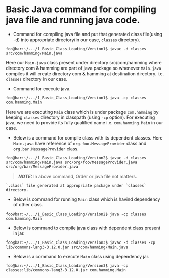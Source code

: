 Basic Java command for compiling java file and running java code.
=============
- Command for compiling java file and put that generated class file(using -d) into appropriate directory(in our case, `classes` directory).
```console
foo@bar:~/.../1_Basic_Class_Loading/Version1$ javac -d classes src/com/hamming/Main.java
```
Here our `Main.java` class present under directory src/com/hamming where directory com & hamming are part of java package so whenever `Main.java` compiles it will create directory com & hamming at destination directory. i.e. `classes` directory in our case. 

- Command for execute java.
```console
foo@bar:~/.../1_Basic_Class_Loading/Version1$ java -cp classes com.hamming.Main
```
Here we are executing `Main` class which is under package `com.hamming` by keeping `classes` directory in classpath (using `-cp` option).
For executing java, we need to provide its fully qualified name i.e. `com.hamming.Main` in our case.

- Below is a command for compile class with its dependent classes. Here `Main.java` have reference of `org.foo.MessageProvider` class and `org.bar.MessageProvider` class.
```console
foo@bar:~/.../1_Basic_Class_Loading/Version2$ javac -d classes src/com/hamming/Main.java src/org/foo/MessageProvider.java src/org/bar/MessageProvider.java
```
> **_NOTE:_**  In above command, Order or java file not matters.

    `.class` file generated at appropriate package under `classes` directory.

- Below is command for running `Main` class which is havind dependency of other class.
```console
foo@bar:~/.../1_Basic_Class_Loading/Version2$ java -cp classes com.hamming.Main
```

- Below is command to compile java class with dependent class present in jar.
```console
foo@bar:~/.../1_Basic_Class_Loading/Version3$ javac -d classes -cp lib/commons-lang3-3.12.0.jar src/com/hamming/Main.java
```

- Below is a command to execute `Main` class using dependency jar.
```console
foo@bar:~/.../1_Basic_Class_Loading/Version3$ java -cp classes:lib/commons-lang3-3.12.0.jar com.hamming.Main
```


